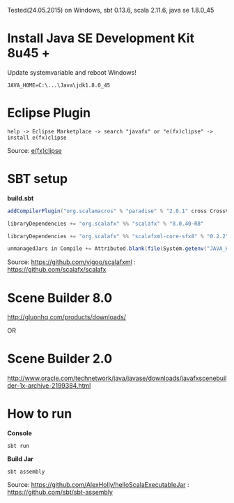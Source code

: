 Tested(24.05.2015) on Windows, sbt 0.13.6, scala 2.11.6, java se 1.8.0_45

# **Install Java SE Development Kit 8u45 +**

Update systemvariable and reboot Windows!

```
JAVA_HOME=C:\...\Java\jdk1.8.0_45
```

# **Eclipse Plugin**

```help -> Eclipse Marketplace -> search "javafx" or "e(fx)clipse" -> install e(fx)clipse```

Source: [e(fx)clipse](http://www.eclipse.org/efxclipse/install.html)

# **SBT setup**

**build.sbt**

```sbt
addCompilerPlugin("org.scalamacros" % "paradise" % "2.0.1" cross CrossVersion.full)

libraryDependencies += "org.scalafx" %% "scalafx" % "8.0.40-R8"

libraryDependencies += "org.scalafx" %% "scalafxml-core-sfx8" % "0.2.2"

unmanagedJars in Compile += Attributed.blank(file(System.getenv("JAVA_HOME") + "/jre/lib/ext/jfxrt.jar"))
```

Source: https://github.com/vigoo/scalafxml : https://github.com/scalafx/scalafx


# **Scene Builder 8.0**
http://gluonhq.com/products/downloads/

OR

# **Scene Builder 2.0**
http://www.oracle.com/technetwork/java/javase/downloads/javafxscenebuilder-1x-archive-2199384.html

# **How to run**

**Console**

```
sbt run
```

**Build Jar**

```
sbt assembly
```

Source: https://github.com/AlexHolly/helloScalaExecutableJar : https://github.com/sbt/sbt-assembly
